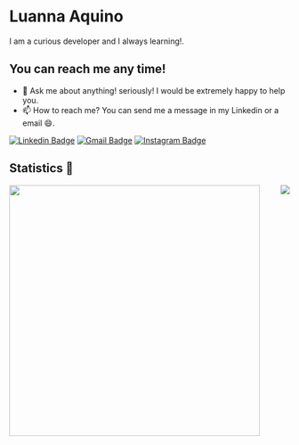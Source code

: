 # Luanna Aquino

I am a curious developer and I always learning!.

## You can reach me any time!
- 💬 Ask me about anything! seriously! I would be extremely happy to help you.
- 📫 How to reach me? You can send me a message in my Linkedin or a email :smile:.

[![Linkedin Badge](https://img.shields.io/badge/-Luanna%20Aquino-6495ED?style=flat-square&logo=Linkedin&logoColor=white&link=https://www.linkedin.com/in/luanna-aquino/)](https://www.linkedin.com/in/luanna-aquino/) 
[![Gmail Badge](https://img.shields.io/badge/-luannaaquino24@gmail.com-6495ED?style=flat-square&logo=Gmail&logoColor=white&link=mailto:luannaaquino24@gmail.com)](mailto:luannaaquino24@gmail.com)
[![Instagram Badge](https://img.shields.io/badge/-@luanna.aquino-6495ED?style=flat-square&labelColor=6495ED&logo=instagram&logoColor=white&link=https://www.instagram.com/luanna.aquino)](https://www.instagram.com/luanna.aquino)

## Statistics :rocket:

<img align="left" width="450" src="https://github-readme-stats.vercel.app/api?username=Luannaaquino&show_icons=true&theme=cobalt&count_private=true&hide=stars,issues" />
<img align="right" src="https://github-readme-stats.vercel.app/api/top-langs/?username=Luannaaquino&layout=compact" />

<!--
**Luannaaquino/Luannaaquino** is a ✨ _special_ ✨ repository because its `README.md` (this file) appears on your GitHub profile.

Here are some ideas to get you started:
### Hi there 👋
- 🔭 I’m currently working on ...
- 🌱 I’m currently learning ...
- 👯 I’m looking to collaborate on ...
- 🤔 I’m looking for help with ...
- 💬 Ask me about ...
- 📫 How to reach me: ...
- 😄 Pronouns: ...
- ⚡ Fun fact: ...
-->
